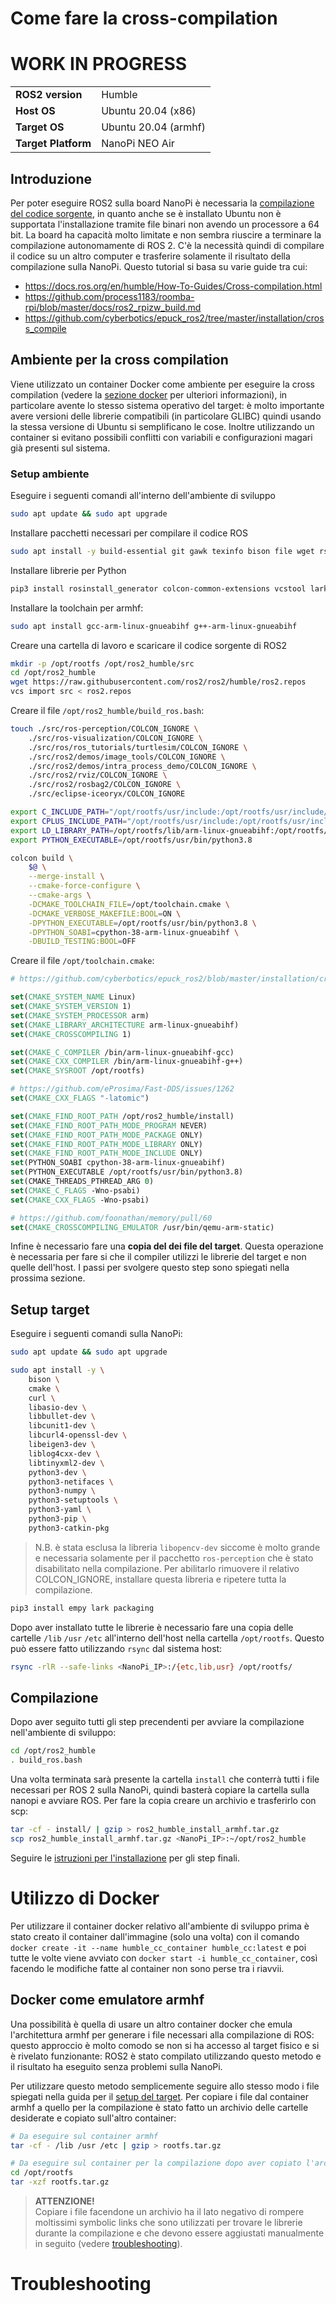 # Come fare la cross-compilation
# WORK IN PROGRESS
|	|	|
| :--- 		| :--- 		|
| **ROS2 version** 	| Humble 				|
| **Host OS**		| Ubuntu 20.04 (x86)	|
| **Target OS** 	| Ubuntu 20.04 (armhf)	|
| **Target Platform**		| NanoPi NEO Air|

## Introduzione
Per poter eseguire ROS2 sulla board NanoPi è necessaria la [compilazione del codice sorgente](https://docs.ros.org/en/humble/Installation/Alternatives/Ubuntu-Development-Setup.html), in quanto anche se è installato Ubuntu non è supportata l'installazione tramite file binari non avendo un processore a 64 bit. La board ha capacità molto limitate e non sembra riuscire a terminare la compilazione autonomamente di ROS 2. C'è la necessità quindi di compilare il codice su un altro computer e trasferire solamente il risultato della compilazione sulla NanoPi.
Questo tutorial si basa su varie guide tra cui:
- https://docs.ros.org/en/humble/How-To-Guides/Cross-compilation.html
- https://github.com/process1183/roomba-rpi/blob/master/docs/ros2_rpizw_build.md
- https://github.com/cyberbotics/epuck_ros2/tree/master/installation/cross_compile

## Ambiente per la cross compilation
Viene utilizzato un container Docker come ambiente per eseguire la cross compilation (vedere la [sezione docker](#utilizzo-di-docker) per ulteriori informazioni), in particolare avente lo stesso sistema operativo del target: è molto importante avere versioni delle librerie compatibili (in particolare GLIBC) quindi usando la stessa versione di Ubuntu si semplificano le cose. Inoltre utilizzando un container si evitano possibili conflitti con variabili e configurazioni magari già presenti sul sistema.

### Setup ambiente
Eseguire i seguenti comandi all'interno dell'ambiente di sviluppo
```bash
sudo apt update && sudo apt upgrade
```
Installare pacchetti necessari per compilare il codice ROS
```bash
sudo apt install -y build-essential git gawk texinfo bison file wget rsync wget tar python3-pip git cmake qemu-user-static python3-numpy
```
Installare librerie per Python
```bash
pip3 install rosinstall_generator colcon-common-extensions vcstool lark-parser
```

Installare la toolchain per armhf:
```bash
sudo apt install gcc-arm-linux-gnueabihf g++-arm-linux-gnueabihf
```

Creare una cartella di lavoro e scaricare il codice sorgente di ROS2
```bash
mkdir -p /opt/rootfs /opt/ros2_humble/src
cd /opt/ros2_humble
wget https://raw.githubusercontent.com/ros2/ros2/humble/ros2.repos
vcs import src < ros2.repos
```

Creare il file `/opt/ros2_humble/build_ros.bash`:
```bash
touch ./src/ros-perception/COLCON_IGNORE \
    ./src/ros-visualization/COLCON_IGNORE \
    ./src/ros/ros_tutorials/turtlesim/COLCON_IGNORE \
    ./src/ros2/demos/image_tools/COLCON_IGNORE \
    ./src/ros2/demos/intra_process_demo/COLCON_IGNORE \
    ./src/ros2/rviz/COLCON_IGNORE \
    ./src/ros2/rosbag2/COLCON_IGNORE \
    ./src/eclipse-iceoryx/COLCON_IGNORE

export C_INCLUDE_PATH="/opt/rootfs/usr/include:/opt/rootfs/usr/include/arm-linux-gnueabihf:/opt/rootfs/usr/lib/arm-linux-gnueabihf"
export CPLUS_INCLUDE_PATH="/opt/rootfs/usr/include:/opt/rootfs/usr/include/arm-linux-gnueabihf:/opt/rootfs/usr/lib/arm-linux-gnueabihf"
export LD_LIBRARY_PATH=/opt/rootfs/lib/arm-linux-gnueabihf:/opt/rootfs/lib
export PYTHON_EXECUTABLE=/opt/rootfs/usr/bin/python3.8

colcon build \
    $@ \
    --merge-install \
    --cmake-force-configure \
    --cmake-args \
    -DCMAKE_TOOLCHAIN_FILE=/opt/toolchain.cmake \
    -DCMAKE_VERBOSE_MAKEFILE:BOOL=ON \
    -DPYTHON_EXECUTABLE=/opt/rootfs/usr/bin/python3.8 \
    -DPYTHON_SOABI=cpython-38-arm-linux-gnueabihf \
    -DBUILD_TESTING:BOOL=OFF
```


Creare il file `/opt/toolchain.cmake`:
```cmake
# https://github.com/cyberbotics/epuck_ros2/blob/master/installation/cross_compile/toolchain.cmake

set(CMAKE_SYSTEM_NAME Linux)
set(CMAKE_SYSTEM_VERSION 1)
set(CMAKE_SYSTEM_PROCESSOR arm)
set(CMAKE_LIBRARY_ARCHITECTURE arm-linux-gnueabihf)
set(CMAKE_CROSSCOMPILING 1)

set(CMAKE_C_COMPILER /bin/arm-linux-gnueabihf-gcc)
set(CMAKE_CXX_COMPILER /bin/arm-linux-gnueabihf-g++)
set(CMAKE_SYSROOT /opt/rootfs)

# https://github.com/eProsima/Fast-DDS/issues/1262
set(CMAKE_CXX_FLAGS "-latomic")

set(CMAKE_FIND_ROOT_PATH /opt/ros2_humble/install)
set(CMAKE_FIND_ROOT_PATH_MODE_PROGRAM NEVER)
set(CMAKE_FIND_ROOT_PATH_MODE_PACKAGE ONLY)
set(CMAKE_FIND_ROOT_PATH_MODE_LIBRARY ONLY)
set(CMAKE_FIND_ROOT_PATH_MODE_INCLUDE ONLY)
set(PYTHON_SOABI cpython-38-arm-linux-gnueabihf)
set(PYTHON_EXECUTABLE /opt/rootfs/usr/bin/python3.8)
set(CMAKE_THREADS_PTHREAD_ARG 0)
set(CMAKE_C_FLAGS -Wno-psabi)
set(CMAKE_CXX_FLAGS -Wno-psabi)

# https://github.com/foonathan/memory/pull/60
set(CMAKE_CROSSCOMPILING_EMULATOR /usr/bin/qemu-arm-static)
```

Infine è necessario fare una **copia del dei file del target**. Questa operazione è necessaria per fare si che il compiler utilizzi le librerie del target e non quelle dell'host. I passi per svolgere questo step sono spiegati nella prossima sezione. 

## Setup target
Eseguire i seguenti comandi sulla NanoPi:
```bash
sudo apt update && sudo apt upgrade
```
```bash
sudo apt install -y \
    bison \
    cmake \
    curl \
    libasio-dev \
    libbullet-dev \
    libcunit1-dev \
    libcurl4-openssl-dev \
    libeigen3-dev \
    liblog4cxx-dev \
    libtinyxml2-dev \
    python3-dev \
    python3-netifaces \
    python3-numpy \
    python3-setuptools \
    python3-yaml \
	python3-pip \
    python3-catkin-pkg
```
> N.B. è stata esclusa la libreria `libopencv-dev` siccome è molto grande e necessaria solamente per il pacchetto `ros-perception` che è stato disabilitato nella compilazione. Per abilitarlo rimuovere il relativo COLCON_IGNORE, installare questa libreria e ripetere tutta la compilazione. 

```bash
pip3 install empy lark packaging
```

Dopo aver installato tutte le librerie è necessario fare una copia delle cartelle `/lib` `/usr` `/etc` all'interno dell'host nella cartella `/opt/rootfs`. Questo può essere fatto utilizzando `rsync` dal sistema host:
```bash
rsync -rlR --safe-links <NanoPi_IP>:/{etc,lib,usr} /opt/rootfs/
```

## Compilazione
Dopo aver seguito tutti gli step precendenti per avviare la compilazione nell'ambiente di sviluppo:
```bash
cd /opt/ros2_humble
. build_ros.bash
```

Una volta terminata sarà presente la cartella `install` che conterrà tutti i file necessari per ROS 2 sulla NanoPi, quindi basterà copiare la cartella sulla nanopi e avviare ROS. Per fare la copia creare un archivio e trasferirlo con scp:
```bash
tar -cf - install/ | gzip > ros2_humble_install_armhf.tar.gz
scp ros2_humble_install_armhf.tar.gz <NanoPi_IP>:~/opt/ros2_humble
```
Seguire le [istruzioni per l'installazione](./install_tutorial.md) per gli step finali.

# Utilizzo di Docker
Per utilizzare il container docker relativo all'ambiente di sviluppo prima è stato creato il container dall'immagine (solo una volta) con il comando `docker create -it --name humble_cc_container humble_cc:latest` e poi tutte le volte viene avviato con `docker start -i humble_cc_container`, così facendo le modifiche fatte al container non sono perse tra i riavvii.

## Docker come emulatore armhf
Una possibilità è quella di usare un altro container docker che emula l'architettura armhf per generare i file necessari alla compilazione di ROS: questo approccio è molto comodo se non si ha accesso al target fisico e si è rivelato funzionante: ROS2 è stato compilato utilizzando questo metodo e il risultato ha eseguito senza problemi sulla NanoPi. 

Per utilizzare questo metodo semplicemente seguire allo stesso modo i file spiegati nella guida per il [setup del target](#setup-target). Per copiare i file dal container armhf a quello per la compilazione è stato fatto un archivio delle cartelle desiderate e copiato sull'altro container:
```bash
# Da eseguire sul container armhf
tar -cf - /lib /usr /etc | gzip > rootfs.tar.gz

# Da eseguire sul container per la compilazione dopo aver copiato l'archivio
cd /opt/rootfs
tar -xzf rootfs.tar.gz
```
> **ATTENZIONE!** \
> Copiare i file facendone un archivio ha il lato negativo di rompere moltissimi symbolic links che sono utilizzati per trovare le librerie durante la compilazione e che devono essere aggiustati manualmente in seguito (vedere [troubleshooting](#troubleshooting)).

# Troubleshooting

